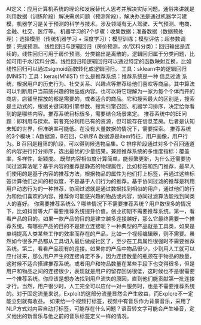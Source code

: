 AI定义：应用计算机系统的理论和发展替代人思考并解决实际问题。通俗来讲就是利用数据（训练阶段）解决需求问题（预测阶段），解决办法是通过机器学习建模，机器学习是关于预测的科学与技术。涉及领域有无人驾驶、天气预测、电商、金融、社交、医疗等。
机器学习的7个步骤：收集数据；准备数据（数据预处理）；选择模型（传统机器学习 + 深度学习）；模型训练；模型评估；超参数调整；完成预测。
线性回归与逻辑回归（房价预测，水/饮料分类）：回归输出是连续的，线性回归可用于房价预测。分类输出是离散的，逻辑回归属于分类问题，比如可用于水/饮料分类。线性回归和逻辑回归可以通过特定的函数映射互换，比如线性回归可以通过sigmoid函数转化成逻辑回归。
工具：sklearn中的逻辑回归(MNIST)
工具：keras(MNIST)
什么是推荐系统：推荐系统是一种 信息过滤 系统，根据用户的历史行为、社交关系、兴趣点等推荐给他们喜欢等商品，其中算法可以判断用户当前感兴趣的物品或内容。也可以将它理解为一家为每个个体而开的商店。店铺里摆放的都是需要的，或者适合的商品。它和搜索最大的区别是，搜索是主动式的，根据关键词和引擎参数、搜索引擎召回、机器学习排序，决定给你看到的是哪些内容。推荐系统目标很多，需要结合场景来定。
推荐系统中的EE问题：即利用与探索。前者充分利用已有的资源，但可能存在信息茧房。后者是认知未知的世界，但准确率可能低。在没有大量数据的情况下，需要探索。
推荐系统的3个模块：A数据源，B召回，C排序A 数据源是item特征，用户画像，用户行为。B 召回是粗筛的阶段，可以得到候选物品集。C 排序阶段通过对多个召回通道的内容进行打分排序，选出最优的少量结果。兼顾推荐系统的多维度指标：覆盖率，多样性，新颖度。
既然内容相似度计算简单，能频繁更新，为什么还需要协同过滤算法呢？基于内容的推荐是静态的物理属性，比如标签和热门推荐，最早人们使用的是基于内容的推荐方法，根据物品的属性为他们打上标签，再通过这些标签计算他们之间的相似度，不是基于人们行为的推荐。基于协同过滤的推荐是利用用户动态行为的一种推荐，协同过滤就是通过数据找到相似的用户，通过他们的行为和他们喜欢的内容，推荐你可能感兴趣的物品或内容，协同过滤算法能找到同类人的喜好。
你需要推荐系统么？哪些情况下不需要推荐系统？用户数很多的情况下，比如抖音等大厂需要推荐系统提升价值。创业初期不需要推荐系统。第一，看看产品的目的。如果一款产品的目的是建立越多连接越好，那么它最终需要一个推荐系统。有哪些产品的目的不是建立连接呢？一种典型的产品就是工具类，如果是单纯提高人类某些工作的效率而存在的产品，比如一个视频编辑器，则不需要。虽然如今很多产品都从工具切入最后做成社区了，至少在工具属性很强时不需要推荐系统。第二，看看产品现有的连接。如果你的产品中物品很少，少到用人工就可以应付过来，那么用户产生的连接肯定不多，因为连接数量的瓶颈在于物品的数量，这时候不适合搭建推荐系统。或者用户和物品数量在某些手段下也变得很多，但是用户和物品之间的连接很少，表现就是用户的留存回访很低，这时候也不是很需要一个推荐系统。你应该是想办法找到用户流失的原因，直到他们能贡献第一批连接才行。当然，用户很少时，人工完全可以应付一对一服务时，也是不需要推荐系统的。对于固定流量来说，Exploit的这部分流量显然会产生收益，而Explore不一定能立刻就有收益。
如果给一个视频打标签，视频中有音乐作为背景音乐，采用了NLP方式对内容自动打标签，可能存在什么问题？语音转文字可能会产生噪音，定义他出的新音乐与他之前的音乐标签定义一样的情况。
